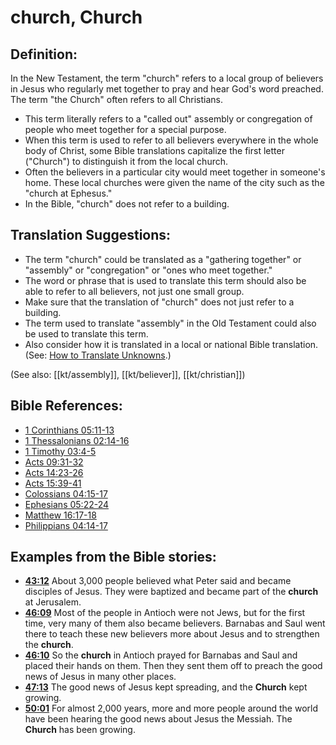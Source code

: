 # church, Church #

## Definition: ##

In the New Testament, the term "church" refers to a local group of believers in Jesus who regularly met together to pray and hear God's word preached. The term "the Church" often refers to all Christians.

* This term literally refers to a "called out" assembly or congregation of people who meet together for a special purpose.
* When this term is used to refer to all believers everywhere in the whole body of Christ, some Bible translations capitalize the first letter ("Church") to distinguish it from the local church.
* Often the believers in a particular city would meet together in someone's home. These local churches were given the name of the city such as the "church at Ephesus."
* In the Bible, "church" does not refer to a building.

## Translation Suggestions: ##

* The term "church" could be translated as a "gathering together" or "assembly" or "congregation" or "ones who meet together."
* The word or phrase that is used to translate this term should also be able to refer to all believers, not just one small group.
* Make sure that the translation of "church" does not just refer to a building.
* The term used to translate "assembly" in the Old Testament could also be used to translate this term.
* Also consider how it is translated in a local or national Bible translation. (See: [How to Translate Unknowns](en/ta-vol1/translate/man/translate-unknown).)

(See also: [[kt/assembly]], [[kt/believer]], [[kt/christian]])

## Bible References: ##

* [1 Corinthians 05:11-13](en/tn/1co/help/05/11)
* [1 Thessalonians 02:14-16](en/tn/1th/help/02/14)
* [1 Timothy 03:4-5](en/tn/1ti/help/03/04)
* [Acts 09:31-32](en/tn/act/help/09/31)
* [Acts 14:23-26](en/tn/act/help/14/23)
* [Acts 15:39-41](en/tn/act/help/15/39)
* [Colossians 04:15-17](en/tn/col/help/04/15)
* [Ephesians 05:22-24](en/tn/eph/help/05/22)
* [Matthew 16:17-18](en/tn/mat/help/16/17)
* [Philippians 04:14-17](en/tn/php/help/04/14)

## Examples from the Bible stories: ##

* __[43:12](en/tn/obs/help/43/12)__ About 3,000 people believed what Peter said and became disciples of Jesus. They were baptized and became part of the __church__  at Jerusalem.
* __[46:09](en/tn/obs/help/46/09)__ Most of the people in Antioch were not Jews, but for the first time, very many of them also became believers. Barnabas and Saul went there to teach these new believers more about Jesus and to strengthen the __church__.
* __[46:10](en/tn/obs/help/46/10)__ So the __church__  in Antioch prayed for Barnabas and Saul and placed their hands on them. Then they sent them off to preach the good news of Jesus in many other places.
* __[47:13](en/tn/obs/help/47/13)__ The good news of Jesus kept spreading, and the __Church__  kept growing.
* __[50:01](en/tn/obs/help/50/01)__ For almost 2,000 years, more and more people around the world have been hearing the good news about Jesus the Messiah. The __Church__  has been growing.